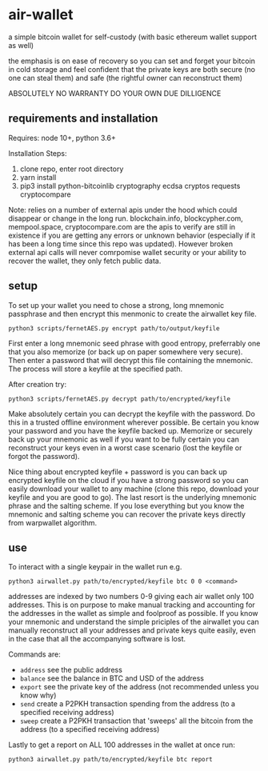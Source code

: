 # air-wallet

a simple bitcoin wallet for self-custody (with basic ethereum wallet support as well)

the emphasis is on ease of recovery so you can set and forget your bitcoin in cold storage and feel confident that the private keys are both secure (no one can steal them) and safe (the rightful owner can reconstruct them)

ABSOLUTELY NO WARRANTY DO YOUR OWN DUE DILLIGENCE

## requirements and installation

Requires: node 10+, python 3.6+

Installation Steps:

1. clone repo, enter root directory
2. yarn install
3. pip3 install python-bitcoinlib cryptography ecdsa cryptos requests cryptocompare

Note: relies on a number of external apis under the hood which could disappear or change in the long run. blockchain.info, blockcypher.com, mempool.space, cryptocompare.com are the apis to verify are still in existence if you are getting any errors or unknown behavior (especially if it has been a long time since this repo was updated). However broken external api calls will never comrpomise wallet security or your ability to recover the wallet, they only fetch public data.

## setup
To set up your wallet you need to chose a strong, long mnemonic passphrase and then encrypt this menmonic to create the airwallet key file.

`python3 scripts/fernetAES.py encrypt path/to/output/keyfile`

First enter a long mnemonic seed phrase with good entropy, preferrably one that you also memorize (or back up on paper somewhere very secure). Then enter a password that will decrypt this file containing the mnemonic. The process will store a keyfile at the specified path.

After creation try:

`python3 scripts/fernetAES.py decrypt path/to/encrypted/keyfile`

Make absolutely certain you can decrypt the keyfile with the password. Do this in a trusted offline environment wherever possible. Be certain you know your password and you have the keyfile backed up. Memorize or securely back up your mnemonic as well if you want to be fully certain you can reconstruct your keys even in a worst case scenario (lost the keyfile or forgot the password). 

Nice thing about encrypted keyfile + password is you can back up encrypted keyfile on the cloud if you have a strong password so you can easily download your wallet to any machine (clone this repo, download your keyfile and you are good to go). The last resort is the underlying mnemonic phrase and the salting scheme. If you lose everything but you know the mnemonic and salting scheme you can recover the private keys directly from warpwallet algorithm.

## use
To interact with a single keypair in the wallet run e.g.

`python3 airwallet.py path/to/encrypted/keyfile btc 0 0 <command>`

addresses are indexed by two numbers 0-9 giving each air wallet only 100 addresses. This is on purpose to make manual tracking and accounting for the addresses in the wallet as simple and foolproof as possible. If you know your mnemonic and understand the simple priciples of the airwallet you can manually reconstruct all your addresses and private keys quite easily, even in the case that all the accompanying software is lost.

Commands are:

- `address` see the public address
- `balance` see the balance in BTC and USD of the address 
- `export` see the private key of the address (not recommended unless you know why)
- `send` create a P2PKH transaction spending from the address (to a specified receiving address)
- `sweep` create a P2PKH transaction that 'sweeps' all the bitcoin from the address (to a specified receiving address)

Lastly to get a report on ALL 100 addresses in the wallet at once run:

`python3 airwallet.py path/to/encrypted/keyfile btc report`
